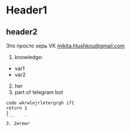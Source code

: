 # Header1 
## header2
Это просто херь
VK [mikita.hlushkou@gmail.com](mailto:mikita.hlushkou@gmail.com)
1. knowledge: 
* var1
* var2
2. her
3. part of telegram bot 
```
code wkrwlejrletergrgh if{
return 1
}
```    `
3. 2wrewr

